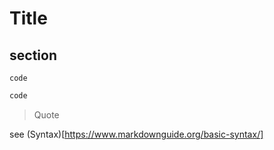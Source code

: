# Title

## section

`code`

```php
code
```

> Quote

see (Syntax)[https://www.markdownguide.org/basic-syntax/]
